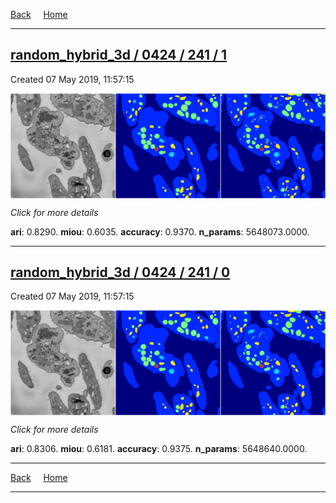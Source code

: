 
[Back](..)&nbsp;&nbsp;&nbsp;&nbsp;&nbsp;[Home](https://leapmanlab.github.io/snapshots)

---

<div class="summary"><a href="1"><h2>random_hybrid_3d / 0424 / 241 / 1</h2></a><p>Created 07 May 2019, 11:57:15
</p><a href="1"><img src="1/media/summary.png" align="center"></a><p>
<i>Click for more details</i>
</p></div>

**ari**: 0.8290. **miou**: 0.6035. **accuracy**: 0.9370. **n_params**: 5648073.0000. 

---

<div class="summary"><a href="0"><h2>random_hybrid_3d / 0424 / 241 / 0</h2></a><p>Created 07 May 2019, 11:57:15
</p><a href="0"><img src="0/media/summary.png" align="center"></a><p>
<i>Click for more details</i>
</p></div>

**ari**: 0.8306. **miou**: 0.6181. **accuracy**: 0.9375. **n_params**: 5648640.0000. 

---

[Back](..)&nbsp;&nbsp;&nbsp;&nbsp;&nbsp;[Home](https://leapmanlab.github.io/snapshots)

---